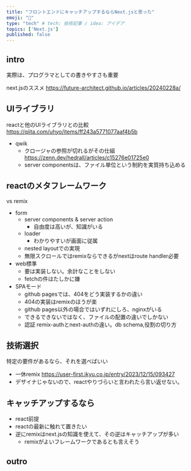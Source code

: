 ```yaml
---
title: "フロントエンドにキャッチアップするならNext.jsと思った"
emoji: "🙌"
type: "tech" # tech: 技術記事 / idea: アイデア
topics: ['Next.js']
published: false
---
```


## intro

実際は、プログラマとしての書きやすさも重要

next.jsのススメ
https://future-architect.github.io/articles/20240228a/

## UIライブラリ
reactと他のUIライブラリとの比較
https://qiita.com/uhyo/items/ff243a5771077aaf4b5b

- qwik
  - クロージャの参照が切れるがその仕組
    https://zenn.dev/hedrall/articles/c15276e01725e0
  - server componentsは、ファイル単位という制約を実質持ち込める

## reactのメタフレームワーク
vs remix
- form
  - server components & server action
    - 自由度は高いが、知識がいる
  - loader
    - わかりやすいが画面に従属
  - nested layoutでの実現
  - 無限スクロールではremixならできるがnextはroute handler必要
- web標準
  - 要は実装しない。余計なことをしない
  - fetchの件はたしかに嫌
- SPAモード
  - github pagesでは、404をどう実装するかの違い
  - 404の実装はremixのほうが楽
  - github pages以外の場合ではいずれにしろ、nginxがいる
  - できるできないではなく、ファイルの配置の違いでしかない
  - 認証
    remix-authとnext-authの違い。db schema,役割の切り方 

## 技術選択
特定の要件があるなら、それを選べばいい
- 一休remix
  https://user-first.ikyu.co.jp/entry/2023/12/15/093427
- デザイナじゃないので、reactやりづらいと言われたら言い返せない。

## キャッチアップするなら
- react前提
- reactの最新に触れて置きたい
- 逆にremixはnext.jsの知識を使えて、その逆はキャッチアップが多い
  - remixがよいフレームワークであるとも言えそう

## outro

